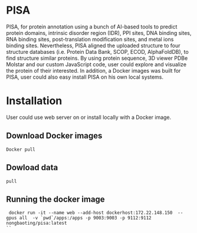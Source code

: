 # PISA 
PISA, for protein annotation using a bunch of AI-based tools to predict protein domains, intrinsic disorder region (IDR), PPI sites, DNA binding sites, RNA binding sites, post-translation modification sites, and metal ions binding sites. Nevertheless, PISA aligned the uploaded structure to four structure databases (i.e. Protein Data Bank, SCOP, ECOD, AlphaFoldDB), to find structure similar proteins. By using protein sequence, 3D viewer PDBe Molstar and our custom JavaScript code, user could explore and visualize the protein of their interested. In addition, a Docker images was built for PISA, user could also easy install PISA on his own local systems.

# Installation
User could use web server on  or install locally with a Docker image.

## Download Docker images
```
Docker pull
```

## Dowload data
```
pull
```

## Running the docker image
```
 docker run -it --name web --add-host dockerhost:172.22.148.150  --gpus all  -v `pwd`/apps:/apps -p 9003:9003 -p 9112:9112 nongbaoting/pisa:latest
``
